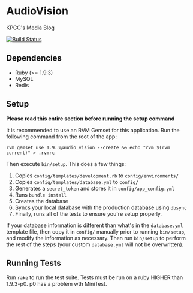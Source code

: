 # AudioVision

KPCC's Media Blog

[![Build Status](https://circleci.com/gh/SCPR/AudioVision.png?circle-token=6b0598955b109f205b4210062884cc34d7480797)](https://circleci.com/gh/SCPR/AudioVision)

## Dependencies
* Ruby (>= 1.9.3)
* MySQL
* Redis

## Setup
**Please read this entire section before running the setup command**

It is recommended to use an RVM Gemset for this application.
Run the following command from the root of the app:

    rvm gemset use 1.9.3@audio_vision --create && echo "rvm $(rvm current)" > .rvmrc

Then execute `bin/setup`. This does a few things:

1. Copies `config/templates/development.rb` to `config/environments/`
2. Copies `config/templates/database.yml` to `config/`
3. Generates a `secret_token` and stores it in `config/app_config.yml`
4. Runs `bundle install`
5. Creates the database
6. Syncs your local database with the production database using `dbsync` 
7. Finally, runs all of the tests to ensure you're setup properly.

If your database information is different than what's in the `database.yml`
template file, then copy it in `config/` manually prior to running `bin/setup`,
and modify the information as necessary. Then run `bin/setup` to perform the
rest of the steps (your custom `database.yml` will not be overwritten).

## Running Tests
Run `rake` to run the test suite. Tests must be run on a ruby HIGHER than
1.9.3-p0. p0 has a problem wth MiniTest.
